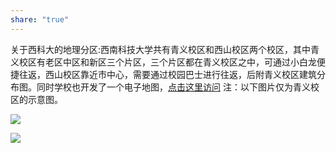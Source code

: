 ```yaml
---
share: "true"
---
```


关于西科大的地理分区:西南科技大学共有青义校区和西山校区两个校区，其中青义校区有老区中区和新区三个片区，三个片区都在青义校区之中，可通过小白龙便捷往返，西山校区靠近市中心，需要通过校园巴士进行往返，后附青义校区建筑分布图。同时学校也开发了一个电子地图，[点击这里访问](https://gis.swust.edu.cn/#/home?campus=78924 "点击这里访问")
注：以下图片仅为青义校区的示意图。

![](图片1_1719669582.jpg)

![](图片2_1719669591.jpg)